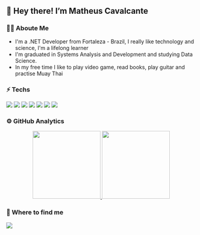 ## :metal: Hey there! I’m Matheus Cavalcante

### :man_technologist: Aboute Me
- I'm a .NET Developer from Fortaleza - Brazil, I really like technology and science, I'm a lifelong learner
- I'm graduated in Systems Analysis and Development and studying Data Science.
- In my free time I like to play video game, read books, play guitar and practise Muay Thai

### :zap: Techs
<p align="left">  
  <img src="https://img.shields.io/badge/.NET-5C2D91?style=for-the-badge&logo=.net&logoColor=white" />
  <img src="https://img.shields.io/badge/C%23-239120?style=for-the-badge&logo=c-sharp&logoColor=white" />  
  <img src="https://img.shields.io/badge/Microsoft_SQL_Server-CC2927?style=for-the-badge&logo=microsoft-sql-server&logoColor=white" />  
  <img src="https://img.shields.io/badge/PostgreSQL-316192?style=for-the-badge&logo=postgresql&logoColor=white" />  
  <img src="https://img.shields.io/badge/Ubuntu-E95420?style=for-the-badge&logo=ubuntu&logoColor=white" />
  <img src="https://img.shields.io/badge/Shell_Script-121011?style=for-the-badge&logo=gnu-bash&logoColor=white" />
  <img src="https://img.shields.io/badge/GitHub-100000?style=for-the-badge&logo=github&logoColor=white" />
</p>

### :gear: GitHub Analytics
<p align="center">
  <a href="https://github.com/matheuscavalcante">
    <img height="180em" src="https://github-readme-stats.vercel.app/api?username=matheuscavalcante&show_icons=true&theme=dark&count_private&custom_title=My&nbsp;GitHub&nbsp;Statistics" />
    <img height="180em" src="https://github-readme-stats.vercel.app/api/top-langs/?username=matheuscavalcante&layout=compact&theme=dark&custom_title=My&nbsp;Programming&nbsp;Languages" />
  </a>
</p>

### :handshake: Where to find me
<p align="left">
  <a href="https://www.linkedin.com/in/matheus-cavalcante/">
    <img src="https://img.shields.io/badge/LinkedIn-0077B5?style=for-the-badge&logo=linkedin&logoColor=white" />
  </a>
</p>
